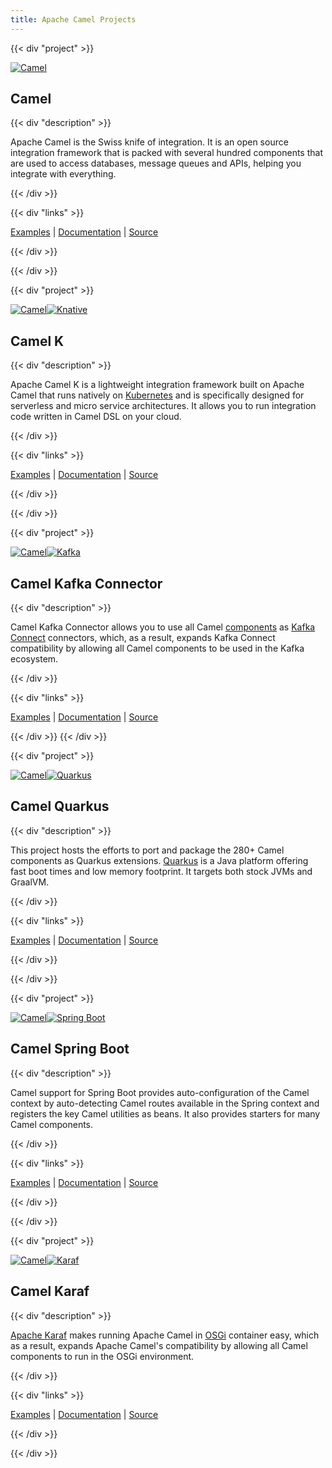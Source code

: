```yaml
---
title: Apache Camel Projects
---
```


{{< div "project" >}}

[![Camel](/_/img/logo-d.svg)](/manual/latest/)

## Camel 

{{< div "description" >}}

Apache Camel is the Swiss knife of integration. It is an open source integration framework that is packed with several hundred components that are used to access databases, message queues and APIs, helping you integrate with everything.

{{< /div >}}

{{< div "links" >}}

[Examples](https://github.com/apache/camel-examples/tree/master/examples) |
[Documentation](/manual/latest/) | 
[Source](https://github.com/apache/camel/) 

{{< /div >}}

{{< /div >}}


{{< div "project" >}}

[![Camel](/_/img/logo-d.svg)![Knative](/_/img/knative.svg)](/camel-k/latest/)

## Camel K

{{< div "description" >}}

Apache Camel K is a lightweight integration framework built on Apache Camel that runs natively on [Kubernetes](https://kubernetes.io/) and is specifically designed for serverless and micro service architectures. It allows you to run integration code written in Camel DSL on your cloud. 

{{< /div >}}

{{< div "links" >}}

[Examples](https://github.com/apache/camel-k-examples) |
[Documentation](/camel-k/latest/) |
[Source](https://github.com/apache/camel-k/)

{{< /div >}}

{{< /div >}}

{{< div "project" >}}

[![Camel](/_/img/logo-d.svg)![Kafka](/_/img/apache-kafka.svg)](/camel-kafka-connector/latest/)

## Camel Kafka Connector

{{< div "description" >}}

Camel Kafka Connector allows you to use all Camel [components](/components/latest/) as [Kafka Connect](http://kafka.apache.org/documentation/#connect) connectors, which, as a result, expands Kafka Connect compatibility by allowing all Camel components to be used in the Kafka ecosystem. 

{{< /div >}}

{{< div "links" >}}

[Examples](https://github.com/apache/camel-kafka-connector-examples) |
[Documentation](/camel-kafka-connector/latest/) |
[Source](https://github.com/apache/camel-kafka-connector/)

{{< /div >}}
{{< /div >}}


{{< div "project" >}}

[![Camel](/_/img/logo-d.svg)![Quarkus](/_/img/quarkus.svg)](/camel-quarkus/latest/)

## Camel Quarkus

{{< div "description" >}}

This project hosts the efforts to port and package the 280+ Camel components as Quarkus extensions. [Quarkus](https://quarkus.io/) is a Java platform offering fast boot times and low memory footprint. It targets both stock JVMs and GraalVM.

{{< /div >}}

{{< div "links" >}}

[Examples](https://github.com/apache/camel-quarkus/tree/master/examples) |
[Documentation](/camel-quarkus/latest/) |
[Source](https://github.com/apache/camel-quarkus/)

{{< /div >}}

{{< /div >}}

{{< div "project" >}}

[![Camel](/_/img/logo-d.svg)![Spring Boot](/_/img/spring-boot.svg)](/camel-spring-boot/latest/)

## Camel Spring Boot

{{< div "description" >}}

Camel support for Spring Boot provides auto-configuration of the Camel context by auto-detecting Camel routes available in the Spring context and registers the key Camel utilities as beans. It also provides starters for many Camel components.

{{< /div >}}

{{< div "links" >}}

[Examples](https://github.com/apache/camel-spring-boot-examples) |
[Documentation](/camel-spring-boot/latest/) |
[Source](https://github.com/apache/camel-spring-boot)

{{< /div >}}

{{< /div >}}


{{< div "project" >}}

[![Camel](/_/img/logo-d.svg)![Karaf](/_/img/apache-karaf.svg)](/camel-karaf/latest/)

## Camel Karaf

{{< div "description" >}}

[Apache Karaf](https://karaf.apache.org/) makes running Apache Camel in [OSGi](https://www.osgi.org/) container easy, which as a result, expands Apache Camel's compatibility by allowing all Camel components to run in the OSGi environment.

{{< /div >}}

{{< div "links" >}}

[Examples](https://github.com/apache/camel-karaf-examples) |
[Documentation](/camel-karaf/latest/) |
[Source](https://github.com/apache/camel-karaf)

{{< /div >}}

{{< /div >}}



